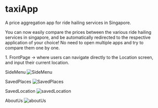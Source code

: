 # taxiApp
A price aggregation app for ride hailing services in Singapore.

You can now easily compare the prices between the various ride hailing services in singapore, 
and be automatically redirected to the respective application of your choice! No need to 
open multiple apps and try to compare them one by one.

<p>
1. FrontPage -> where users can navigate directly to the Location screen, and input their current location. 
<!-- ![FrontPage](https://user-images.githubusercontent.com/92265647/150083627-9c6c89b8-985a-4304-b3ad-be7d2d67ed0b.jpg) -->
</p>

SideMenu
![SideMenu](https://user-images.githubusercontent.com/92265647/150083626-3952e278-9951-4fae-b861-1e3e3b05afe8.jpg)

SavedPlaces
![SavedPlaces](https://user-images.githubusercontent.com/92265647/150083620-bf293c21-5b57-40b1-a069-53762b1d2b99.jpg)

SavedLocation
![savedLocation](https://user-images.githubusercontent.com/92265647/150083618-9432fc99-ce2f-4b05-a2b3-d154a15c5092.jpg)

AboutUs
![aboutUs](https://user-images.githubusercontent.com/92265647/150083614-6d8a0a51-cae0-41eb-af50-b418816f6efb.jpg)

